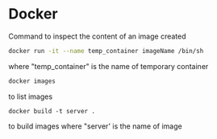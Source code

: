 # Docker

Command to inspect the content of an image created

```bash
docker run -it --name temp_container imageName /bin/sh
```

where "temp_container" is the name of temporary container

```bash
docker images
```

to list images

```
docker build -t server .
```

to build images where "server' is the name of image
